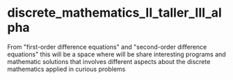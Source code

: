 # discrete_mathematics_II_taller_III_alpha
From "first-order difference equations" and "second-order difference equations" this will be a space where will be share interesting programs and mathematic solutions that involves different aspects about the discrete mathematics applied in curious problems
